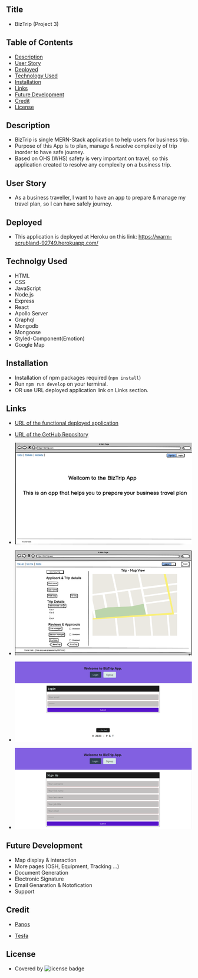 ## Title

- BizTrip (Project 3)

## Table of Contents

- [Description](#description)
- [User Story](#user-story)
- [Deployed](#deployed)
- [Technology Used](#technolgy-used)
- [Installation](#installation)
- [Links](#links)
- [Future Development](#future-development)
- [Credit](#credit)
- [License](#license)

## Description

- BizTrip is single MERN-Stack application to help users for business trip.
- Purpose of this App is to plan, manage & resolve complexity of trip inorder to have safe journey.
- Based on OHS (WHS) safety is very important on travel, so this application created to resolve any complexity on a business trip.

## User Story

- As a business traveller, I want to have an app to prepare & manage my travel plan, so I can have safely journey.

## Deployed

- This application is deployed at Heroku on this link: https://warm-scrubland-92749.herokuapp.com/

## Technolgy Used

- HTML
- CSS
- JavaScript
- Node.js
- Express
- React
- Apollo Server
- Graphql
- Mongodb
- Mongoose
- Styled-Component(Emotion)
- Google Map

## Installation

- Installation of npm packages required (`npm install`)
- Run `npm run develop` on your terminal.
- OR use URL deployed application link on Links section.

## Links

- [URL of the functional deployed application](https://warm-scrubland-92749.herokuapp.com/)
- [URL of the GetHub Repository](https://github.com/Tesfa8186/BizTrip)

- ![Project-3 Wire Frame](./assets/WireFrame-Page1.png)
- ![Wire Frame P2](./assets/Wire-Frame-Page2.png)
- ![Login Page](./assets/Login-Page.png)
- ![Sign Up Page](./assets/SignUp-Page.png)

## Future Development

- Map display & interaction
- More pages (OSH, Equipment, Tracking ...)
- Document Generation
- Electronic Signature
- Email Genaration & Notofication
- Support

## Credit

- [Panos](https://github.com/PanosGian)

- [Tesfa](https://github.com/Tesfa8186)

## License

- Covered by ![license badge](https://img.shields.io/badge/license-MIT-brightgreen)
